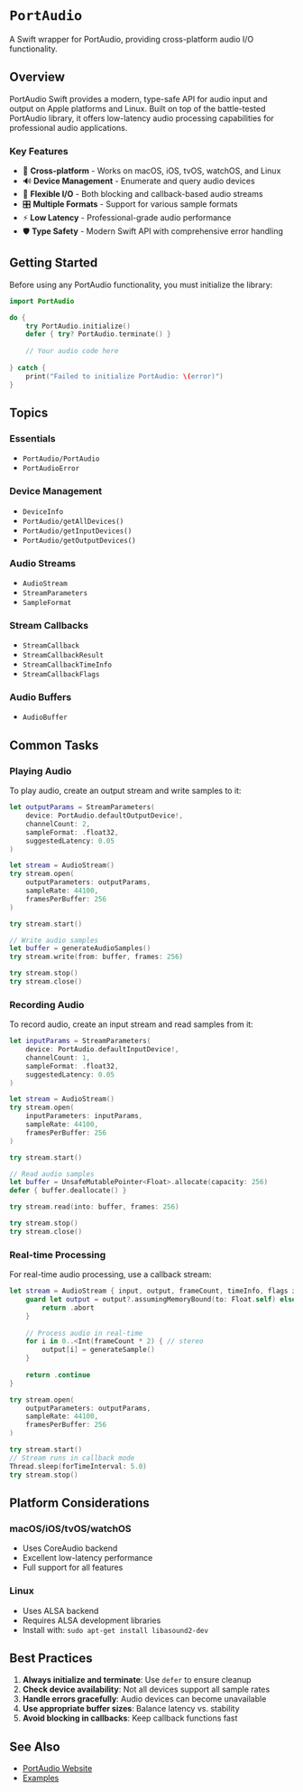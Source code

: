 # ``PortAudio``

A Swift wrapper for PortAudio, providing cross-platform audio I/O functionality.

## Overview

PortAudio Swift provides a modern, type-safe API for audio input and output on Apple platforms and Linux. Built on top of the battle-tested PortAudio library, it offers low-latency audio processing capabilities for professional audio applications.

### Key Features

- 🎵 **Cross-platform** - Works on macOS, iOS, tvOS, watchOS, and Linux
- 🔊 **Device Management** - Enumerate and query audio devices
- 📡 **Flexible I/O** - Both blocking and callback-based audio streams
- 🎛️ **Multiple Formats** - Support for various sample formats
- ⚡ **Low Latency** - Professional-grade audio performance
- 🛡️ **Type Safety** - Modern Swift API with comprehensive error handling

## Getting Started

Before using any PortAudio functionality, you must initialize the library:

```swift
import PortAudio

do {
    try PortAudio.initialize()
    defer { try? PortAudio.terminate() }
    
    // Your audio code here
    
} catch {
    print("Failed to initialize PortAudio: \(error)")
}
```

## Topics

### Essentials

- ``PortAudio/PortAudio``
- ``PortAudioError``

### Device Management

- ``DeviceInfo``
- ``PortAudio/getAllDevices()``
- ``PortAudio/getInputDevices()``
- ``PortAudio/getOutputDevices()``

### Audio Streams

- ``AudioStream``
- ``StreamParameters``
- ``SampleFormat``

### Stream Callbacks

- ``StreamCallback``
- ``StreamCallbackResult``
- ``StreamCallbackTimeInfo``
- ``StreamCallbackFlags``

### Audio Buffers

- ``AudioBuffer``

## Common Tasks

### Playing Audio

To play audio, create an output stream and write samples to it:

```swift
let outputParams = StreamParameters(
    device: PortAudio.defaultOutputDevice!,
    channelCount: 2,
    sampleFormat: .float32,
    suggestedLatency: 0.05
)

let stream = AudioStream()
try stream.open(
    outputParameters: outputParams,
    sampleRate: 44100,
    framesPerBuffer: 256
)

try stream.start()

// Write audio samples
let buffer = generateAudioSamples()
try stream.write(from: buffer, frames: 256)

try stream.stop()
try stream.close()
```

### Recording Audio

To record audio, create an input stream and read samples from it:

```swift
let inputParams = StreamParameters(
    device: PortAudio.defaultInputDevice!,
    channelCount: 1,
    sampleFormat: .float32,
    suggestedLatency: 0.05
)

let stream = AudioStream()
try stream.open(
    inputParameters: inputParams,
    sampleRate: 44100,
    framesPerBuffer: 256
)

try stream.start()

// Read audio samples
let buffer = UnsafeMutablePointer<Float>.allocate(capacity: 256)
defer { buffer.deallocate() }

try stream.read(into: buffer, frames: 256)

try stream.stop()
try stream.close()
```

### Real-time Processing

For real-time audio processing, use a callback stream:

```swift
let stream = AudioStream { input, output, frameCount, timeInfo, flags in
    guard let output = output?.assumingMemoryBound(to: Float.self) else {
        return .abort
    }
    
    // Process audio in real-time
    for i in 0..<Int(frameCount * 2) { // stereo
        output[i] = generateSample()
    }
    
    return .continue
}

try stream.open(
    outputParameters: outputParams,
    sampleRate: 44100,
    framesPerBuffer: 256
)

try stream.start()
// Stream runs in callback mode
Thread.sleep(forTimeInterval: 5.0)
try stream.stop()
```

## Platform Considerations

### macOS/iOS/tvOS/watchOS
- Uses CoreAudio backend
- Excellent low-latency performance
- Full support for all features

### Linux
- Uses ALSA backend
- Requires ALSA development libraries
- Install with: `sudo apt-get install libasound2-dev`

## Best Practices

1. **Always initialize and terminate**: Use `defer` to ensure cleanup
2. **Check device availability**: Not all devices support all sample rates
3. **Handle errors gracefully**: Audio devices can become unavailable
4. **Use appropriate buffer sizes**: Balance latency vs. stability
5. **Avoid blocking in callbacks**: Keep callback functions fast

## See Also

- [PortAudio Website](http://www.portaudio.com)
- [Examples](https://github.com/yourusername/portaudio-swift/tree/main/Examples)